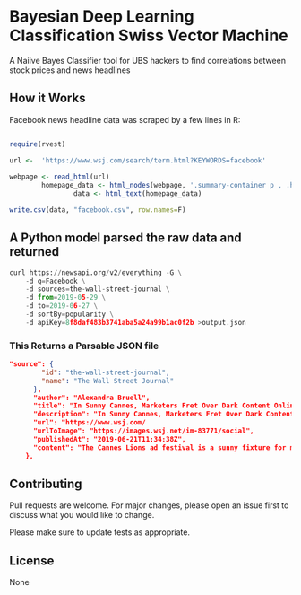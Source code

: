 #  Bayesian Deep Learning Classification Swiss Vector Machine

A Naiive Bayes Classifier tool for UBS hackers to find correlations between stock prices and news headlines

## How it Works 

Facebook news headline data was scraped by a few lines in R:

```r

require(rvest)

url <-  'https://www.wsj.com/search/term.html?KEYWORDS=facebook'
        
webpage <- read_html(url)
        homepage_data <- html_nodes(webpage, '.summary-container p , .headline-container .headline a')
                data <- html_text(homepage_data)

write.csv(data, "facebook.csv", row.names=F)      

```

## A Python model parsed the raw data and returned 

```python 
curl https://newsapi.org/v2/everything -G \
    -d q=Facebook \
    -d sources=the-wall-street-journal \
    -d from=2019-05-29 \
    -d to=2019-06-27 \
    -d sortBy=popularity \
    -d apiKey=8f8daf483b3741aba5a24a99b1ac0f2b >output.json
```

### This Returns a Parsable JSON file 

```json
"source": {
        "id": "the-wall-street-journal",
        "name": "The Wall Street Journal"
      },
      "author": "Alexandra Bruell",
      "title": "In Sunny Cannes, Marketers Fret Over Dark Content Online...",
      "description": "In Sunny Cannes, Marketers Fret Over Dark Content Online... 
      "url": "https://www.wsj.com/
      "urlToImage": "https://images.wsj.net/im-83771/social",
      "publishedAt": "2019-06-21T11:34:38Z",
      "content": "The Cannes Lions ad festival is a sunny fixture for many in marketing..."
    },
```


## Contributing
Pull requests are welcome. For major changes, please open an issue first to discuss what you would like to change.

Please make sure to update tests as appropriate.

## License
None
